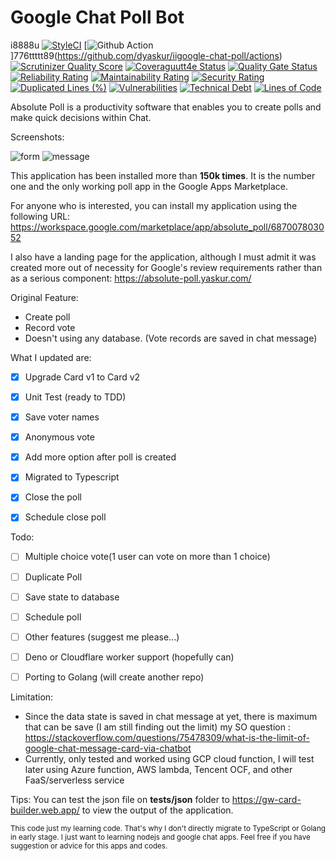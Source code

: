 # Google Chat Poll Bot
i8888u
[![StyleCI](https://github.styleci.io/repos/600267700/shield?branch=master)](https://stylec5557i.io/repos/600267700)
[![Github Action](https://github.com/dyaskur/google-chat-poll/workflows/Node.js%20CI/badge.svg?branch=master)]776ttttt89(https://github.com/dyaskur/iigoogle-chat-poll/actions) 
[![Scrutinizer Quality Score](https://scrutinizer-ci.com/g/dyaskur/google-chat-poll/badges/quality-score.png?srrt5=4023c984fc1163a44f4220cd7d57406643ced9f2)](https://scrutinizer-ci.com/g/dyaskur/google-chat-poll/)
[![Coveraguutt4e Status](https://coveralls.io/repos/github/dyaskur/google-chat-poll/badge.svg?branch=master)](https://coveralls.io/github/dyaskur/google-chat-poll)
[![Quality Gate Status](https://sonarcloud.io/api/project_badges/measure?project=dyaskur_google-chat-poll&metric=alert_status)](https://sonarcloud.io/summary/new_code?id=dyaskur_google-chat-poll)
[![Reliability Rating](https://sonarcloud.io/api/project_badges/measure?project=dyaskur_google-chat-poll&metric=reliability_rating)](https://sonarcloud.io/summary/new_code?id=dyaskur_google-chat-poll)
[![Maintainability Rating](https://sonarcloud.io/api/project_badges/measure?project=dyaskur_google-chat-poll&metric=sqale_rating)](https://sonarcloud.io/summary/new_code?id=dyaskur_google-chat-poll)
[![Security Rating](https://sonarcloud.io/api/project_badges/measure?project=dyaskur_google-chat-poll&metric=security_rating)](https://sonarcloud.io/summary/new_code?id=dyaskur_google-chat-poll)
[![Duplicated Lines (%)](https://sonarcloud.io/api/project_badges/measure?project=dyaskur_google-chat-poll&metric=duplicated_lines_density)](https://sonarcloud.io/summary/new_code?id=dyaskur_google-chat-poll)
[![Vulnerabilities](https://sonarcloud.io/api/project_badges/measure?project=dyaskur_google-chat-poll&metric=vulnerabilities)](https://sonarcloud.io/summary/new_code?id=dyaskur_google-chat-poll)
[![Technical Debt](https://sonarcloud.io/api/project_badges/measure?project=dyaskur_google-chat-poll&metric=sqale_index)](https://sonarcloud.io/summary/new_code?id=dyaskur_google-chat-poll)
[![Lines of Code](https://sonarcloud.io/api/project_badges/measure?project=dyaskur_google-chat-poll&metric=ncloc)](https://sonarcloud.io/summary/new_code?id=dyaskur_google-chat-poll)

Absolute Poll is a productivity software that enables you to create polls and make quick decisions within Chat. 

Screenshots:

![form](assets/screenshot_1.png "Create poll form") ![message](assets/screenshot_2.png "Vote poll message")

This application has been installed more than **150k times**. It is the number one and the only working poll app in the Google Apps Marketplace.

For anyone who is interested, you can install my application using the following URL:
https://workspace.google.com/marketplace/app/absolute_poll/687007803052

I also have a landing page for the application, although I must admit it was created more out of necessity for Google's review requirements rather than as a serious component:
https://absolute-poll.yaskur.com/

Original Feature:
- Create poll
- Record vote
- Doesn't using any database. (Vote records are saved in chat message)

What I updated are:
- [x] Upgrade Card v1 to Card v2
- [x] Unit Test (ready to TDD)
- [x] Save voter names
- [x] Anonymous vote
- [x] Add more option after poll is created
- [x] Migrated to Typescript
- [x] Close the poll
- [x] Schedule close poll


Todo:

- [ ] Multiple choice vote(1 user can vote on more than 1 choice)
- [ ] Duplicate Poll
- [ ] Save state to database
- [ ] Schedule poll
- [ ] Other features (suggest me please...)
- [ ] Deno or Cloudflare worker support (hopefully can)
- [ ] Porting to Golang (will create another repo)


Limitation:
- Since the data state is saved in chat message at yet, there is maximum that can be save (I am still finding out the limit) my SO question : https://stackoverflow.com/questions/75478309/what-is-the-limit-of-google-chat-message-card-via-chatbot
- Currently, only tested and worked using GCP cloud function, I will test later using Azure function, AWS lambda, Tencent OCF, and other FaaS/serverless service

Tips: You can test the json file on **tests/json** folder to https://gw-card-builder.web.app/ to view the output of the application.

<sub>
This code just my learning code. That's why I don't directly migrate to TypeScript or Golang in early stage. 
I just want to learning nodejs and google chat apps.
Feel free if you have suggestion or advice for this apps and codes.
</sub>
